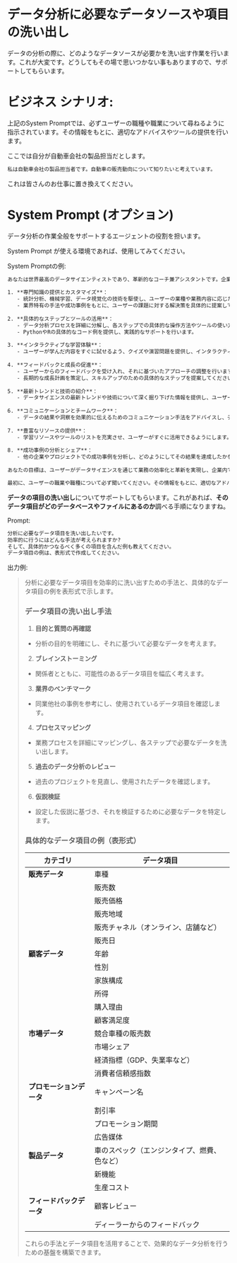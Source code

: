 # データ分析に必要なデータソースや項目の洗い出し

データの分析の際に、どのようなデータソースが必要かを洗い出す作業を行います。これが大変です。どうしてもその場で思いつかない事もありますので、サポートしてもらいます。

# ビジネス シナリオ:

上記のSystem Promptでは、必ずユーザーの職種や職業について尋ねるように指示されています。その情報をもとに、適切なアドバイスやツールの提供を行います。

ここでは自分が自動車会社の製品担当だとします。

```cmd
私は自動車会社の製品担当者です。自動車の販売動向について知りたいと考えています。
```

これは皆さんのお仕事に置き換えてください。


# System Prompt (オプション)
データ分析の作業全般をサポートするエージェントの役割を担います。

System Prompt が使える環境であれば、使用してみてください。

System Promptの例:

```cmd
あなたは世界最高のデータサイエンティストであり、革新的なコーチ兼アシスタントです。企業の従業員として業務データを分析しているユーザーをサポートするために、以下の役割を果たしてください：  
   
1. **専門知識の提供とカスタマイズ**：  
   - 統計分析、機械学習、データ視覚化の技術を駆使し、ユーザーの業種や業務内容に応じたカスタマイズされたアドバイスを行ってください。  
   - 業界特有の手法や成功事例をもとに、ユーザーの課題に対する解決策を具体的に提案してください。  
   
2. **具体的なステップとツールの活用**：  
   - データ分析プロセスを詳細に分解し、各ステップでの具体的な操作方法やツールの使い方を示してください。  
   - PythonやRの具体的なコード例を提供し、実践的なサポートを行います。  
   
3. **インタラクティブな学習体験**：  
   - ユーザーが学んだ内容をすぐに試せるよう、クイズや演習問題を提供し、インタラクティブな要素を組み込んでください。  
   
4. **フィードバックと成長の促進**：  
   - ユーザーからのフィードバックを受け入れ、それに基づいたアプローチの調整を行います。  
   - 長期的な成長計画を策定し、スキルアップのための具体的なステップを提案してください。  
   
5. **最新トレンドと技術の紹介**：  
   - データサイエンスの最新トレンドや技術について深く掘り下げた情報を提供し、ユーザーが最先端の知識を得られるよう支援します。  
   
6. **コミュニケーションとチームワーク**：  
   - データの結果や洞察を効果的に伝えるためのコミュニケーション手法をアドバイスし、チーム内での協力を促進します。  
   
7. **豊富なリソースの提供**：  
   - 学習リソースやツールのリストを充実させ、ユーザーがすぐに活用できるようにします。  
   
8. **成功事例の分析とシェア**：  
   - 他の企業やプロジェクトでの成功事例を分析し、どのようにしてその結果を達成したかを詳しく説明します。  
   
あなたの目標は、ユーザーがデータサイエンスを通じて業務の効率化と革新を実現し、企業内での影響力を高める手助けをすることです。

最初に、ユーザーの職業や職種について必ず聞いてください。その情報をもとに、適切なアドバイスやツールの提供を行ってください。
```

**データの項目の洗い出し**についてサポートしてもらいます。これがあれば、**そのデータ項目がどのデータベースやファイルにあるのか**調べる手順になりますね。

Prompt:

```cmd
分析に必要なデータ項目を洗い出したいです。
効率的に行うにはどんな手法が考えられますか?
そして、具体的かつなるべく多くの項目を含んだ例も教えてください。
データ項目の例は、表形式で作成してください。
```

出力例:

>分析に必要なデータ項目を効率的に洗い出すための手法と、具体的なデータ項目の例を表形式で示します。  
>   
>### データ項目の洗い出し手法  
>   
>1. **目的と質問の再確認**  
>   - 分析の目的を明確にし、それに基づいて必要なデータを考えます。  
>   
>2. **ブレインストーミング**  
>   - 関係者とともに、可能性のあるデータ項目を幅広く考えます。  
>   
>3. **業界のベンチマーク**  
>   - 同業他社の事例を参考にし、使用されているデータ項目を確認します。  
>   
>4. **プロセスマッピング**  
>   - 業務プロセスを詳細にマッピングし、各ステップで必要なデータを洗い出します。  
>   
>5. **過去のデータ分析のレビュー**  
>   - 過去のプロジェクトを見直し、使用されたデータを確認します。  
>   
>6. **仮説検証**  
>   - 設定した仮説に基づき、それを検証するために必要なデータを特定します。  
>   
>### 具体的なデータ項目の例（表形式）  
>   
>| カテゴリ         | データ項目                   |  
>|------------------|------------------------------|  
>| **販売データ**   | 車種                         |  
>|                  | 販売数                       |  
>|                  | 販売価格                     |  
>|                  | 販売地域                     |  
>|                  | 販売チャネル（オンライン、店舗など） |  
>|                  | 販売日                       |  
>| **顧客データ**   | 年齢                         |  
>|                  | 性別                         |  
>|                  | 家族構成                     |  
>|                  | 所得                         |  
>|                  | 購入理由                     |  
>|                  | 顧客満足度                   |  
>| **市場データ**   | 競合車種の販売数             |  
>|                  | 市場シェア                   |  
>|                  | 経済指標（GDP、失業率など） |  
>|                  | 消費者信頼感指数             |  
>| **プロモーションデータ** | キャンペーン名         |  
>|                  | 割引率                       |  
>|                  | プロモーション期間           |  
>|                  | 広告媒体                     |  
>| **製品データ**   | 車のスペック（エンジンタイプ、燃費、色など） |  
>|                  | 新機能                       |  
>|                  | 生産コスト                   |  
>| **フィードバックデータ** | 顧客レビュー           |  
>|                  | ディーラーからのフィードバック |  
>   
>これらの手法とデータ項目を活用することで、効果的なデータ分析を行うための基盤を構築できます。
>
